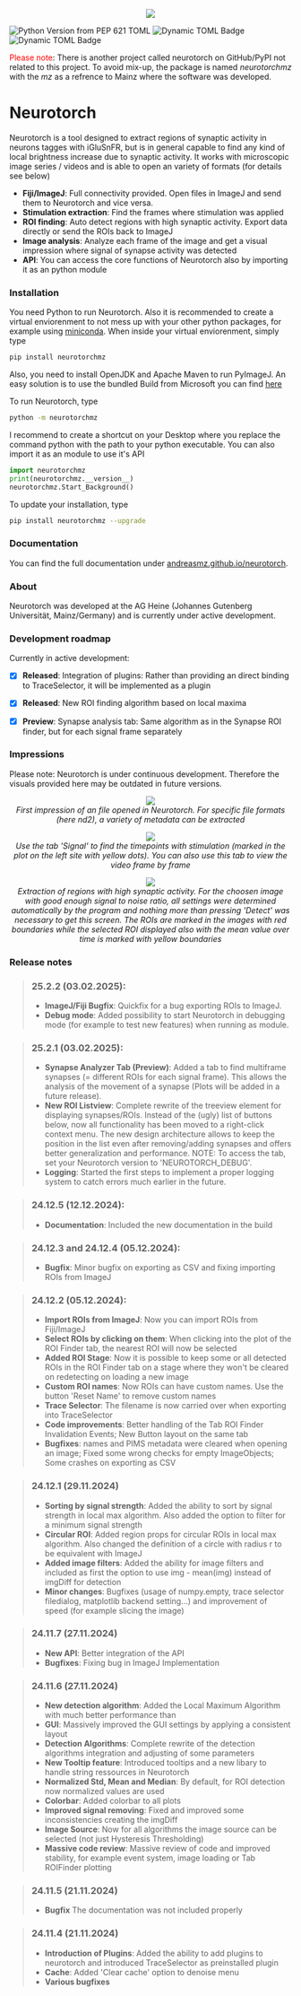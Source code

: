 <p align="center">
    <img src="https://raw.githubusercontent.com/andreasmz/neurotorch/main/docs/media/neurotorch_coverimage_24_11.jpeg" style="max-width: 600px;">
</p> 

![Python Version from PEP 621 TOML](https://img.shields.io/python/required-version-toml?tomlFilePath=https%3A%2F%2Fraw.githubusercontent.com%2Fandreasmz%2Fneurotorch%2Fmain%2Fpyproject.toml&style=flat&logo=Python)
![Dynamic TOML Badge](https://img.shields.io/badge/dynamic/toml?url=https%3A%2F%2Fraw.githubusercontent.com%2Fandreasmz%2Fneurotorch%2Fmain%2Fpyproject.toml&query=%24.project.version&style=flat&label=Version&color=09bd2d)
![Dynamic TOML Badge](https://img.shields.io/badge/dynamic/toml?url=https%3A%2F%2Fraw.githubusercontent.com%2Fandreasmz%2Fneurotorch%2Fmain%2Fpyproject.toml&query=%24.project.classifiers%5B1%5D&label=PyProject.toml&color=yellow)

<span style="color:red;">Please note</span>: There is another project called neurotorch on GitHub/PyPI not related to this project. To avoid mix-up, the package is named _neurotorchmz_ with the _mz_ as a refrence to Mainz where the software was developed.

# Neurotorch

Neurotorch is a tool designed to extract regions of synaptic activity in neurons tagges with iGluSnFR, but is in general capable to find any kind of local brightness increase due to synaptic activity. It works with microscopic image series / videos and is able to open an variety of formats (for details see below)
- **Fiji/ImageJ**: Full connectivity provided. Open files in ImageJ and send them to Neurotorch and vice versa.
- **Stimulation extraction**: Find the frames where stimulation was applied
- **ROI finding**: Auto detect regions with high synaptic activity. Export data directly or send the ROIs back to ImageJ
- **Image analysis**: Analyze each frame of the image and get a visual impression where signal of synapse activity was detected
- **API**: You can access the core functions of Neurotorch also by importing it as an python module

### Installation

You need Python to run Neurotorch. Also it is recommended to create a virtual enviorenment to not mess up with your other python packages, for example using [miniconda](https://docs.anaconda.com/miniconda/). When inside your virtual enviorenment, simply type
```bash
pip install neurotorchmz
```
Also, you need to install OpenJDK and Apache Maven to run PyImageJ. An easy solution is to use the bundled Build from Microsoft you can find [here](https://www.microsoft.com/openjdk)

To run Neurotorch, type
```bash
python -m neurotorchmz
```
I recommend to create a shortcut on your Desktop where you replace the command python with the path to your python executable. You can also import it as an module to use it's API
```python
import neurotorchmz
print(neurotorchmz.__version__)
neurotorchmz.Start_Background()
```

To update your installation, type
```bash
pip install neurotorchmz --upgrade
```

### Documentation

You can find the full documentation under [andreasmz.github.io/neurotorch](https://andreasmz.github.io/neurotorch/).

### About

Neurotorch was developed at the AG Heine (Johannes Gutenberg Universität, Mainz/Germany) and is currently under active development.

### Development roadmap

Currently in active development:
- [x] **Released**: Integration of plugins: Rather than providing an direct binding to TraceSelector, it will be implemented as a plugin
- [x] **Released**: New ROI finding algorithm based on local maxima
- [x] **Preview**: Synapse analysis tab: Same algorithm as in the Synapse ROI finder, but for each signal frame separately



### Impressions
Please note: Neurotorch is under continuous development. Therefore the visuals provided here may be outdated in future versions.

<p align="center">
    <img src="https://raw.githubusercontent.com/andreasmz/neurotorch/main/docs/media/readme/neurotorch_tabImage_01.png" style="max-width: 600px;"> <br>
    <em>First impression of an file opened in Neurotorch. For specific file formats (here nd2), a variety of metadata can be extracted</em>
</p> 
<p align="center">
    <img src="https://raw.githubusercontent.com/andreasmz/neurotorch/main/docs/media/readme/neurotorch_tabSignal_01.png" style="max-width: 600px;"> <br>
    <em>Use the tab 'Signal' to find the timepoints with stimulation (marked in the plot on the left site with yellow dots). You can also use this tab to view the video frame by frame</em>
</p> 
<p align="center">
    <img src="https://raw.githubusercontent.com/andreasmz/neurotorch/main/docs/media/readme/neurotorch_tabROIFinder_01.png" style="max-width: 600px;"> <br>
    <em>Extraction of regions with high synaptic activity. For the choosen image with good enough signal to noise ratio, all settings were determined automatically by the program and nothing more than pressing 'Detect' was necessary to get this screen. The ROIs are marked in the images with red boundaries while the selected ROI displayed also with the mean value over time is marked with yellow boundaries</em>
</p> 

### Release notes

>### 25.2.2 (03.02.2025):
>- **ImageJ/Fiji Bugfix**: Quickfix for a bug exporting ROIs to ImageJ.
>- **Debug mode**: Added possibility to start Neurotorch in debugging mode (for example to test new features) when running as module.

>### 25.2.1 (03.02.2025):
>- **Synapse Analyzer Tab (Preview)**: Added a tab to find multiframe synapses (= different ROIs for each signal frame). This allows the analysis of the movement of a synapse (Plots will be added in a future release).
>- **New ROI Listview**: Complete rewrite of the treeview element for displaying synapses/ROIs. Instead of the (ugly) list of buttons below, now all functionality has been moved to a right-click context menu. The new design architecture allows to keep the position in the list even after removing/adding synapses and offers better generalization and performance. NOTE: To access the tab, set your Neurotorch version to 'NEUROTORCH_DEBUG'.
>- **Logging**: Started the first steps to implement a proper logging system to catch errors much earlier in the future.

>### 24.12.5 (12.12.2024):
>- **Documentation**: Included the new documentation in the build

>### 24.12.3 and 24.12.4 (05.12.2024):
>- **Bugfix**: Minor bugfix on exporting as CSV and fixing importing ROIs from ImageJ

>### 24.12.2 (05.12.2024):
>- **Import ROIs from ImageJ**: Now you can import ROIs from Fiji/ImageJ
>- **Select ROIs by clicking on them**: When clicking into the plot of the ROI Finder tab, the nearest ROI will now be selected
>- **Added ROI Stage**: Now it is possible to keep some or all detected ROIs in the ROI Finder tab on a stage where they won't be cleared on redetecting on loading a new image
>- **Custom ROI names**: Now ROIs can have custom names. Use the button 'Reset Name' to remove custom names
>- **Trace Selector**: The filename is now carried over when exporting into TraceSelector
>- **Code improvements**: Better handling of the Tab ROI Finder Invalidation Events; New Button layout on the same tab
>- **Bugfixes**: names and PIMS metadata were cleared when opening an image; Fixed some wrong checks for empty ImageObjects; Some crashes on exporting as CSV


>### 24.12.1 (29.11.2024)
>- **Sorting by signal strength**: Added the ability to sort by signal strength in local max algorithm. Also added the option to filter for a minimum signal strength
>- **Circular ROI**: Added region props for circular ROIs in local max algorithm. Also changed the definition of a circle with radius r to be equivalent with ImageJ
>- **Added image filters**: Added the ability for image filters and included as first the option to use img - mean(img) instead of imgDiff for detection
>- **Minor changes**: Bugfixes (usage of numpy.empty, trace selector filedialog, matplotlib backend setting...) and improvement of speed (for example slicing the image)

>### 24.11.7 (27.11.2024)
>- **New API**: Better integration of the API
>- **Bugfixes**: Fixing bug in ImageJ Implementation

>### 24.11.6 (27.11.2024)
>- **New detection algorithm**: Added the Local Maximum Algorithm with much better performance than 
>- **GUI**: Massively improved the GUI settings by applying a consistent layout
>- **Detection Algorithms**: Complete rewrite of the detection algorithms integration and adjusting of some parameters
>- **New Tooltip feature**: Introduced tooltips and a new libary to handle string ressources in Neurotorch
>- **Normalized Std, Mean and Median**: By default, for ROI detection now normalized values are used
>- **Colorbar**: Added colorbar to all plots
>- **Improved signal removing**: Fixed and improved some inconsistencies creating the imgDiff
>- **Image Source**: Now for all algorithms the image source can be selected (not just Hysteresis Thresholding)
>- **Massive code review**: Massive review of code and improved stability, for example event system, image loading or Tab ROIFinder plotting


>### 24.11.5 (21.11.2024)
>- **Bugfix** The documentation was not included properly

>### 24.11.4 (21.11.2024)
>- **Introduction of Plugins**: Added the ability to add plugins to neurotorch and introduced TraceSelector as preinstalled plugin
>- **Cache**: Added 'Clear cache' option to denoise menu
>- **Various bugfixes**
